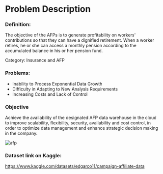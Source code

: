 # Problem Description

### Definition:
The objective of the AFPs is to generate profitability on workers' contributions so that they can have a dignified retirement. When a worker retires, he or she can access a monthly pension according to the accumulated balance in his or her pension fund.

Category: Insurance and AFP

### Problems:
- Inability to Process Exponential Data Growth
- Difficulty in Adapting to New Analysis Requirements
- Increasing Costs and Lack of Control

### Objective
Achieve the availability of the designated AFP data warehouse in the cloud to improve scalability, flexibility, security, availability and cost control, in order to optimize data management and enhance strategic decision making in the company.

![afp](https://github.com/CusiTEC/Project-Course-Data-Engineering-/assets/104920177/abed3a37-d1e6-48f1-aa27-f7c3f461d5cb)

### Dataset link on Kaggle:
https://www.kaggle.com/datasets/edgarco11/campaign-affiliate-data